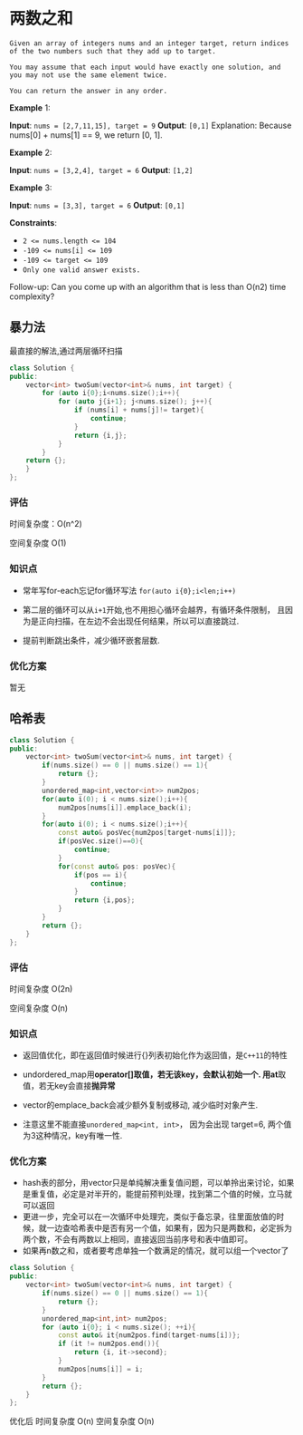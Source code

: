 # 两数之和
```
Given an array of integers nums and an integer target, return indices of the two numbers such that they add up to target.

You may assume that each input would have exactly one solution, and you may not use the same element twice.

You can return the answer in any order.
```

 

**Example** 1:

**Input**: `nums = [2,7,11,15], target = 9`
**Output**: `[0,1]`
Explanation: Because nums[0] + nums[1] == 9, we return [0, 1].

**Example** 2:

**Input**: `nums = [3,2,4], target = 6`
**Output**: `[1,2]`

**Example** 3:

**Input**: `nums = [3,3], target = 6`
**Output**: `[0,1]`
 

**Constraints**:

- `2 <= nums.length <= 104`
- `-109 <= nums[i] <= 109`
- `-109 <= target <= 109`
- `Only one valid answer exists.`
 

Follow-up: Can you come up with an algorithm that is less than O(n2) time complexity?

## 暴力法
最直接的解法,通过两层循环扫描
```C++
class Solution {
public:
    vector<int> twoSum(vector<int>& nums, int target) {
        for (auto i{0};i<nums.size();i++){
            for (auto j{i+1}; j<nums.size(); j++){
                if (nums[i] + nums[j]!= target){
                    continue;
                }
                return {i,j};
            }
        }
    return {};
    }
};
```
### 评估
时间复杂度：O(n^2)

空间复杂度 O(1)

### 知识点
- 常年写for-each忘记for循环写法 `for(auto i{0};i<len;i++)`

- 第二层的循环可以从`i+1`开始,也不用担心循环会越界，有循环条件限制， 且因为是正向扫描，在左边不会出现任何结果，所以可以直接跳过.
- 提前判断跳出条件，减少循环嵌套层数.


### 优化方案
暂无

## 哈希表
```C++
class Solution {
public:
    vector<int> twoSum(vector<int>& nums, int target) {
        if(nums.size() == 0 || nums.size() == 1){
            return {};
        }
        unordered_map<int,vector<int>> num2pos;
        for(auto i(0); i < nums.size();i++){
            num2pos[nums[i]].emplace_back(i);
        }
        for(auto i(0); i < nums.size();i++){
            const auto& posVec{num2pos[target-nums[i]]};
            if(posVec.size()==0){
                continue;
            }
            for(const auto& pos: posVec){
                if(pos == i){
                    continue;
                }
                return {i,pos};
            }
        }
        return {};
    }
};
```

### 评估
时间复杂度 O(2n)

空间复杂度 O(n)

### 知识点
- 返回值优化，即在返回值时候进行{}列表初始化作为返回值，是`C++11`的特性
- undordered_map用**operator[]**取值，若无该key，会默认初始一个. 用**at**取值，若无key会直接**抛异常**
- vector的emplace_back会减少额外复制或移动, 减少临时对象产生.

- 注意这里不能直接`unordered_map<int, int>`， 因为会出现 target=6, 两个值为3这种情况，key有唯一性.

### 优化方案
- hash表的部分，用vector只是单纯解决重复值问题，可以单拎出来讨论，如果是重复值，必定是对半开的，能提前预判处理，找到第二个值的时候，立马就可以返回
- 更进一步，完全可以在一次循环中处理完，类似于备忘录，往里面放值的时候，就一边查哈希表中是否有另一个值，如果有，因为只是两数和，必定拆为两个数，不会有两数以上相同，直接返回当前序号和表中值即可。
- 如果再n数之和，或者要考虑单独一个数满足的情况，就可以组一个vector了
```C++
class Solution {
public:
    vector<int> twoSum(vector<int>& nums, int target) {
        if(nums.size() == 0 || nums.size() == 1){
            return {};
        }
        unordered_map<int,int> num2pos;
        for (auto i{0}; i < nums.size(); ++i){
            const auto& it{num2pos.find(target-nums[i])};
            if (it != num2pos.end()){
                return {i, it->second};
            }
            num2pos[nums[i]] = i;
        }
        return {};
    }
};
```
优化后
时间复杂度 O(n)
空间复杂度 O(n)
